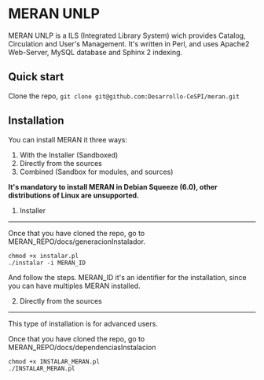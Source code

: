 MERAN UNLP
================================


MERAN UNLP is a ILS (Integrated Library System) wich provides Catalog, Circulation and User's Management.
It's written in Perl, and uses Apache2 Web-Server, MySQL database and Sphinx 2 indexing.


Quick start
-----------

Clone the repo, `git clone git@github.com:Desarrollo-CeSPI/meran.git`

Installation
------------

You can install MERAN it three ways:

1. With the Installer (Sandboxed)
2. Directly from the sources
3. Combined (Sandbox for modules, and sources)


**It's mandatory to install MERAN in Debian Squeeze (6.0), other distributions of Linux are unsupported.**


1) Installer
------------

Once that you have cloned the repo, go to MERAN_REPO/docs/generacionInstalador.

```
chmod +x instalar.pl
./instalar -i MERAN_ID
```

And follow the steps. MERAN_ID it's an identifier for the installation, since you can have multiples MERAN installed.

2) Directly from the sources
----------------------------

This type of installation is for advanced users.

Once that you have cloned the repo, go to MERAN_REPO/docs/dependenciasInstalacion

```
chmod +x INSTALAR_MERAN.pl
./INSTALAR_MERAN.pl
```
